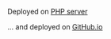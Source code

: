 Deployed on [PHP server](https://www.cselko.offyoucode.co.uk/GreenFoxAcademy/MyFirstWebsite/)

... and deployed on [GitHub.io](https://lendoo73.github.io)